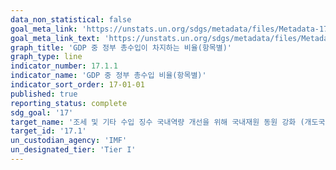 ```yaml
---
data_non_statistical: false
goal_meta_link: 'https://unstats.un.org/sdgs/metadata/files/Metadata-17-01-01.pdf'
goal_meta_link_text: 'https://unstats.un.org/sdgs/metadata/files/Metadata-17-01-01.pdf'
graph_title: 'GDP 중 정부 총수입이 차지하는 비율(항목별)'
graph_type: line
indicator_number: 17.1.1
indicator_name: 'GDP 중 정부 총수입 비율(항목별)'
indicator_sort_order: 17-01-01
published: true
reporting_status: complete
sdg_goal: '17'
target_name: '조세 및 기타 수입 징수 국내역량 개선을 위해 국내재원 동원 강화 (개도국에 대한 국제지원 포함)'
target_id: '17.1'
un_custodian_agency: 'IMF'
un_designated_tier: 'Tier I'
---
```


